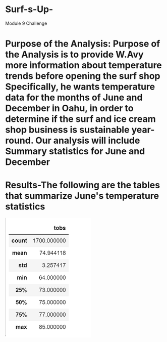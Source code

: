 # Surf-s-Up-
Module 9 Challenge
# Purpose of the Analysis: Purpose of the Analysis is to provide W.Avy more information about temperature trends before opening the surf shop  Specifically, he wants temperature data for the months of June and December in Oahu, in order to determine if the surf and ice cream shop business is sustainable year-round. Our analysis will include Summary statistics for June and December
# Results-The following are the tables that summarize June's temperature statistics
![GitHub Graph](https://github.com/tpatel0107/Surf-s-Up-/blob/main/June%20Results.PNG?raw=true)
